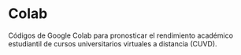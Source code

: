# Colab
Códigos de Google Colab para pronosticar el rendimiento académico estudiantil de cursos universitarios virtuales a distancia (CUVD).
